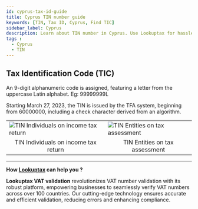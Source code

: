 ```yaml
---
id: cyprus-tax-id-guide
title: Cyprus TIN number guide
keywords: [TIN, Tax ID, Cyprus, Find TIC]
sidebar_label: Cyprus
description: Learn about TIN number in Cyprus. Use Lookuptax for hassle-free tax id validation in Cyprus and other 100+ countries
tags : 
  - Cyprus
  - TIN
---
```


## Tax Identification Code (TIC)
An 9-digit alphanumeric code is assigned, featuring a letter from the uppercase Latin alphabet. Eg: 99999999L

Starting March 27, 2023, the TIN is issued by the TFA system, beginning from 60000000, including a check character derived from an algorithm.

<table align="center" border="0px" border-color="#dedede"><tr><td>
  <img src="/docs/img/taxid/tin-cyprus.PNG" alt="TIN Individuals on income tax return"/>
  </td><td>
  <img src="/docs/img/taxid/tin-cyprus-1.PNG" alt="TIN Entities on tax assessment"/>
  </td></tr>
  <tr><td align="center">TIN Individuals on income tax return</td><td align="center">TIN Entities on tax assessment</td></tr>
</table>

----
**How [Lookuptax](https://lookuptax.com/) can help you ?**

**Lookuptax VAT validation** revolutionizes VAT number validation with its robust platform, empowering businesses to seamlessly verify VAT numbers across over 100 countries. Our cutting-edge technology ensures accurate and efficient validation, reducing errors and enhancing compliance.
